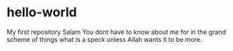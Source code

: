 # hello-world
My first repository
Salam You dont have to know about me for in the grand scheme of things what is a speck unless Allah wants it to be more.

